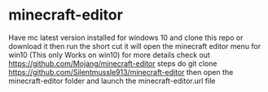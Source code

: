 # minecraft-editor
Have mc latest version installed for windows 10 and clone this repo or download it then run the short cut it will open the minecraft editor menu for win10 (This only Works on win10)
for more details check out https://github.com/Mojang/minecraft-editor
steps
do git clone https://github.com/Silentmussle913/minecraft-editor
then open the minecraft-editor folder and launch the minecraft-editor.url file 

